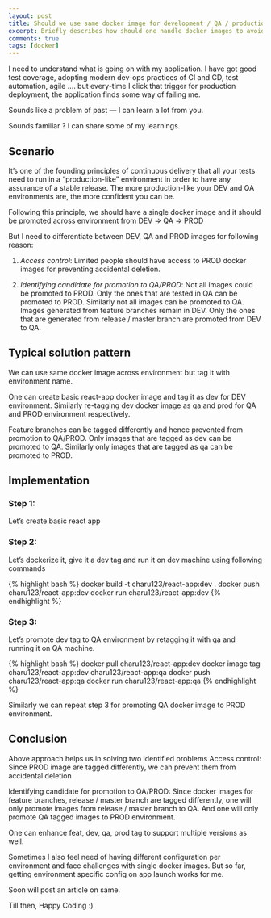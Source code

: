 ```yaml
---
layout: post
title: Should we use same docker image for development / QA / production environment?
excerpt: Briefly describes how should one handle docker images to avoid last-minute surprises in production environment.
comments: true
tags: [docker]
---
```


I need to understand what is going on with my application. I have got good test coverage, adopting modern dev-ops practices of CI and CD, test automation, agile …. but every-time I click that trigger for production deployment, the application finds some way of failing me.

Sounds like a problem of past — I can learn a lot from you.

Sounds familiar ? I can share some of my learnings.

## Scenario
It’s one of the founding principles of continuous delivery that all your tests need to run in a “production-like” environment in order to have any assurance of a stable release. The more production-like your DEV and QA environments are, the more confident you can be.

Following this principle, we should have a single docker image and it should be promoted across environment from DEV => QA => PROD

But I need to differentiate between DEV, QA and PROD images for following reason:

1. _Access control_: Limited people should have access to PROD docker images for preventing accidental deletion.

2. _Identifying candidate for promotion to QA/PROD_: Not all images could be promoted to PROD. Only the ones that are tested in QA can be promoted to PROD. Similarly not all images can be promoted to QA. Images generated from feature branches remain in DEV. Only the ones that are generated from release / master branch are promoted from DEV to QA.

## Typical solution pattern

We can use same docker image across environment but tag it with environment name.

One can create basic react-app docker image and tag it as dev for DEV environment. Similarly re-tagging dev docker image as qa and prod for QA and PROD environment respectively.

Feature branches can be tagged differently and hence prevented from promotion to QA/PROD. Only images that are tagged as dev can be promoted to QA. Similarly only images that are tagged as qa can be promoted to PROD.

## Implementation

### Step 1:
Let’s create basic react app

### Step 2:
Let’s dockerize it, give it a dev tag and run it on dev machine using following commands

{% highlight bash %}
docker build -t charu123/react-app:dev .
docker push charu123/react-app:dev
docker run charu123/react-app:dev
{% endhighlight %}

### Step 3:
Let’s promote dev tag to QA environment by retagging it with qa and running it on QA machine.

{% highlight bash %}
docker pull charu123/react-app:dev
docker image tag charu123/react-app:dev charu123/react-app:qa
docker push charu123/react-app:qa
docker run charu123/react-app:qa
{% endhighlight %}

Similarly we can repeat step 3 for promoting QA docker image to PROD environment.

## Conclusion
Above approach helps us in solving two identified problems
Access control: Since PROD image are tagged differently, we can prevent them from accidental deletion

Identifying candidate for promotion to QA/PROD: Since docker images for feature branches, release / master branch are tagged differently, one will only promote images from release / master branch to QA. And one will only promote QA tagged images to PROD environment.

One can enhance feat, dev, qa, prod tag to support multiple versions as well.

Sometimes I also feel need of having different configuration per environment and face challenges with single docker images. But so far, getting environment specific config on app launch works for me.

Soon will post an article on same.

Till then, Happy Coding :)